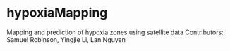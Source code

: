 # hypoxiaMapping
Mapping and prediction of hypoxia zones using satellite data
Contributors: Samuel Robinson, Yingjie Li, Lan Nguyen 
